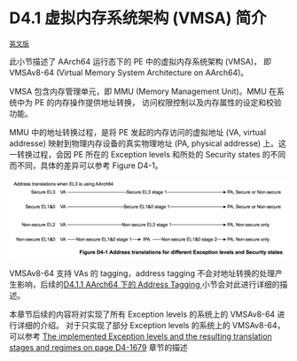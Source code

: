 
# D4.1 虚拟内存系统架构 (VMSA) 简介

[`英文版`](../../en/chapter_d4/d41_about_the_virtual_memory_system_architecture_v_.html)

此小节描述了 AArch64 运行态下的 PE 中的虚拟内存系统架构 (VMSA)，
即 VMSAv8-64 (Virtual Memory System Architecture on AArch64)。

VMSA 包含内存管理单元，即 MMU (Memory Management Unit)。MMU 在系统中为 PE 的内存操作提供地址转换，
访问权限控制以及内存属性的设定和校验功能。

MMU 中的地址转换过程，是将 PE 发起的内存访问的虚拟地址 (VA, virtual addresse)
映射到物理内存设备的真实物理地址 (PA, physical addresse) 上。这一转换过程，会因 PE 所在的 Exception levels 和所处的 Security states 的不同而不同，具体的差异可以参考 Figure D4-1。

![](figure_d4_1.png)

VMSAv8-64 支持 VAs 的 tagging，address tagging 不会对地址转换的处理产生影响，后续的[D4.1.1 AArch64 下的 Address Tagging ](d41_1_address_tagging_in_aarch64_state.md)小节会对此进行详细的描述。

本章节后续的内容将对实现了所有 Exception levels 的系统上的 VMSAv8-64 进行详细的介绍。
对于只实现了部分 Exception levels 的系统上的 VMSAv8-64，可以参考
[The implemented Exception levels and the resulting translation stages and regimes on page D4-1679](todo.md) 
章节的描述
